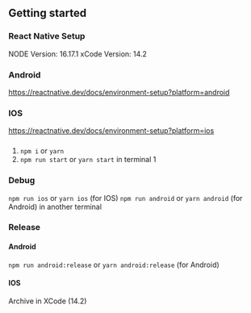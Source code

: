 ## Getting started

### React Native Setup
NODE Version: 16.17.1
xCode Version: 14.2

### Android
https://reactnative.dev/docs/environment-setup?platform=android
### IOS
https://reactnative.dev/docs/environment-setup?platform=ios

### 
1. `npm i` or `yarn`
2. `npm run start` or `yarn start` in terminal 1

### Debug
`npm run ios` or `yarn ios` (for IOS) `npm run android` or `yarn android` (for Android) in another terminal 
### Release
#### Android
`npm run android:release` or `yarn android:release` (for Android)
#### IOS
Archive in XCode (14.2)

